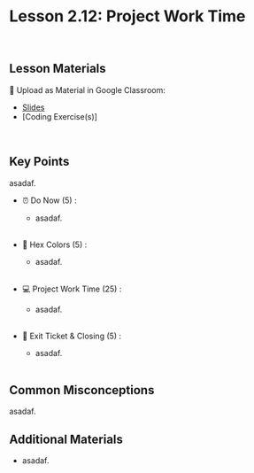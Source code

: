 # Lesson 2.12: Project Work Time

<br>

## Lesson Materials

📖 Upload as Material in Google Classroom:
- [Slides](https://docs.google.com/presentation/d/1udsJGS5yrhaSW5PQfqzxQV8ZadvcSCg3PcrH_QBJR-E/edit?usp=sharing)
- [Coding Exercise(s)]

<br>

## Key Points
asadaf.


- ⏰ Do Now (5) : 
    -  asadaf. <br><br>

- 🌈 Hex Colors (5) : 
    - asadaf.<br><br>

- 💻 Project Work Time (25) :
    - asadaf.<br><br>

- 👋 Exit Ticket & Closing (5) : 
    - asadaf. <br><br>


## Common Misconceptions
asadaf.


## Additional Materials
- asadaf.
